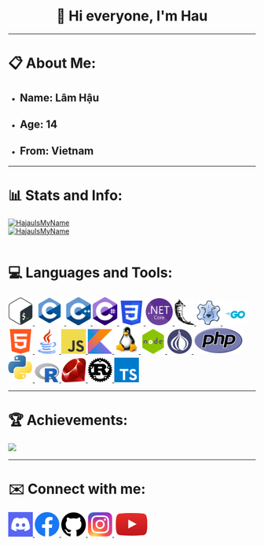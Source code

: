 <h1 align="center">👋 Hi everyone, I'm Hau</h1>
<hr>
<h1>📋 About Me:</h1>
<ul>
<li><h2>Name: <strong>Lâm Hậu</strong></h2></li>
<li><h2>Age: <strong>14</strong></h2></li>
<li><h2>From: <strong>Vietnam </strong></h2></li>
</ul>
<hr>
<h1 align="left">📊 Stats and Info:</h1>
<a href="https://github.com/HajauIsMyName" target="_blank"> <img src="https://github-readme-stats.vercel.app/api/top-langs?username=HajauIsMyName&show_icons=true&locale=en&layout=compact" alt="HajauIsMyName" />
<br>
<img src="https://github-readme-stats.vercel.app/api?username=HajauIsMyName&show_icons=true&locale=en" alt="HajauIsMyName" /> </a>
<br><br>
<h1>💻 Languages and Tools:</h1>
<p align="left">
<a href="https://gnu.org/software/bash/" target="_blank"> <img src="image/bash.png" height="auto" width="50px" alt="Bash" /> </a>
<a href="https://learn.microsoft.com/vi-vn/cpp/c-language/?view=msvc-150" target="_blank"> <img src="image/c.png" height="auto" width="60px" alt="C" /> </a>
<a href="https://learn.microsoft.com/vi-vn/cpp/cpp/?view=msvc-160" target="_blank"> <img src="image/c++.png" height="auto" width="50px"alt="C++" /> </a>
<a href="https://learn.microsoft.com/en-us/dotnet/csharp/" target="_blank"> <img src="image/csharp.png" height="auto" width="50px"alt="C#" /> </a>
<a href="https://developer.mozilla.org/en-US/docs/Web/CSS" target="_blank"> <img src="image/css.png" height="auto" width="50px"alt="CSS" /> </a>
<a href="https://dotnet.microsoft.com/en-us/download" target="_blank"> <img src="image/dotnet.png" height="auto" width="55px" alt="Dotnet" /> </a>
<a href="https://flask.palletsprojects.com/en/2.2.x/" target="_blank"> <img src="image/flask.png" height="auto" width="40px" alt="Flask" /> </a>
<a href="https://freepascal.org/" target="_blank"> <img src="image/freepascal.png" height="auto" width="50px"alt="Free Pascal" /> </a>
<a href="https://go.dev/" target="_blank"> <img src="image/go.png" height="auto" width="50px"alt="Go" /> </a>
<a href="https://developer.mozilla.org/en-US/docs/Web/HTML" target="_blank"> <img src="image/html.png" height="auto" width="50px"alt="HTML" /> </a>
<a href="https://java.com/download/ie_manual.jsp" target="_blank"> <img src="image/java.png" height="auto" width="50px"alt="Java" /> </a>
<a href="https://developer.mozilla.org/en-US/docs/Web/JavaScript" target="_blank"> <img src="image/javascript.png" height="auto" width="50px" alt="Javascript" /> </a>
<a href="https://kotlinlang.org/" target="_blank"> <img src="image/kotlin.png" height="auto" width="50px"alt="Kotlin" /> </a>
<a href="https://linux.org" target="_blank"> <img src="image/linux.png" height="auto" width="50px" alt="Linux"> </a>
<a href="https://nodejs.org/" target="_blank"> <img src="image/nodejs.png" height="auto" width="50px"alt="Nodejs" /> </a>
<a href="https://perl.org/get.html" target="_blank"> <img src="image/perl.png" height="auto" width="50px"alt="Perl" /> </a>
<a href="https://php.net" target="_blank"> <img src="image/php.png" height="auto" width="100px" " alt="PHP" /> </a>
<a href="https://python.org" target="_blank"> <img src="image/python.png" height="auto" width="50px"alt="Python" /> </a>
<a href="https://r-project.org" target="_blank"> <img src="image/r.png" height="auto" width="50px"alt="R" /> </a>
<a href="https://ruby-lang.org/en/" target="_blank"> <img src="image/ruby.png" height="auto" width="50px"alt="Ruby" /> </a>
<a href="https://rust-lang.org" target="_blank"> <img src="image/rust.png" height="auto" width="50px"alt="Rust" /> </a>
<a href="https://typescriptlang.org/" target="_blank"> <img src="image/typescript.png" style="height: 50px; width: 50px;" alt="Typescript" /> </a>
</p>
<hr>
<h1>🏆 Achievements:</h1>
<img src="https://github-profile-trophy.vercel.app/?username=HajauIsMyName&theme=onedark" />
<hr>
<h1>✉️ Connect with me:</h1>
<p align="left">
<a href="https://discord.gg/invite/cpvKMUKQTy" target="_blank"> <img src="image/discord.png" height="auto" width="50px" alt="Discord" /> </a> 
<a href="https://facebook.com/hajauismyname" target="_blank"> <img src="image/facebook.png" height="auto" width="50px" alt="Facebook" /> </a>
<a href="https://github.com/hajauismyname" target="_blank"> <img src="image/github.png" height="auto" width="50px" alt="Github" /> </a>
<a href="https://instagram.com/haudayne1805/" target="_blank"> <img src="image/instagram.png" height="auto" width="50px" alt="Instagram" /> </a>
<a href="https://youtube.com/channel/UC-e89VlRA5b96Gdw9kIIMcg" target="_blank"> <img src="image/youtube.png" height="auto" width="70px" alt="Youtube" /> </a>
</p>
